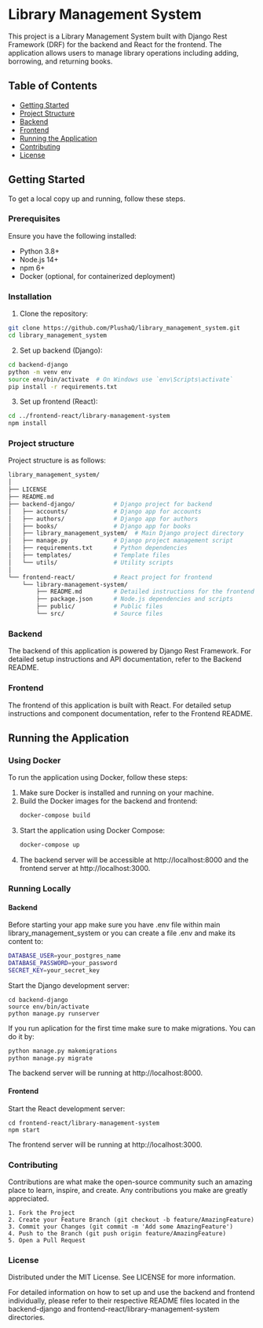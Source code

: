# Library Management System

This project is a Library Management System built with Django Rest Framework (DRF) for the backend and React for the frontend. The application allows users to manage library operations including adding, borrowing, and returning books.

## Table of Contents

- [Getting Started](#getting-started)
- [Project Structure](#project-structure)
- [Backend](#backend)
- [Frontend](#frontend)
- [Running the Application](#running-the-application)
- [Contributing](#contributing)
- [License](#license)

## Getting Started

To get a local copy up and running, follow these steps.

### Prerequisites

Ensure you have the following installed:

- Python 3.8+
- Node.js 14+
- npm 6+
- Docker (optional, for containerized deployment)

### Installation

1. Clone the repository:
```bash
git clone https://github.com/PlushaQ/library_management_system.git
cd library_management_system
```

2. Set up backend (Django):
```bash
cd backend-django
python -m venv env
source env/bin/activate  # On Windows use `env\Scripts\activate`
pip install -r requirements.txt
```

3. Set up frontend (React):
```bash
cd ../frontend-react/library-management-system
npm install
```
### Project structure
Project structure is as follows:
```bash
library_management_system/
│
├── LICENSE
├── README.md
├── backend-django/           # Django project for backend
│   ├── accounts/             # Django app for accounts
│   ├── authors/              # Django app for authors
│   ├── books/                # Django app for books
│   ├── library_management_system/  # Main Django project directory
│   ├── manage.py             # Django project management script
│   ├── requirements.txt      # Python dependencies
│   ├── templates/            # Template files
│   └── utils/                # Utility scripts
│
└── frontend-react/           # React project for frontend
    └── library-management-system/
        ├── README.md         # Detailed instructions for the frontend setup and usage
        ├── package.json      # Node.js dependencies and scripts
        ├── public/           # Public files
        └── src/              # Source files
```
### Backend
The backend of this application is powered by Django Rest Framework. For detailed setup instructions and API documentation, refer to the Backend README.

### Frontend
The frontend of this application is built with React. For detailed setup instructions and component documentation, refer to the Frontend README.

## Running the Application
### Using Docker

To run the application using Docker, follow these steps:

1. Make sure Docker is installed and running on your machine.
2. Build the Docker images for the backend and frontend:
   ```bash
   docker-compose build
   ```
3. Start the application using Docker Compose:
   ```bash
   docker-compose up
   ```
4. The backend server will be accessible at http://localhost:8000 and the frontend server at http://localhost:3000.

### Running Locally
#### Backend
Before starting your app make sure you have .env file within main library_management_system or you can create a file .env  and make its content to:
```bash
DATABASE_USER=your_postgres_name
DATABASE_PASSWORD=your_password
SECRET_KEY=your_secret_key
```

Start the Django development server:
```
cd backend-django
source env/bin/activate
python manage.py runserver
```

If you run aplication for the first time make sure to make migrations.
You can do it by:
```bash
python manage.py makemigrations
python manage.py migrate
```

The backend server will be running at http://localhost:8000.

#### Frontend
Start the React development server:
```
cd frontend-react/library-management-system
npm start
```
The frontend server will be running at http://localhost:3000.

### Contributing
Contributions are what make the open-source community such an amazing place to learn, inspire, and create. Any contributions you make are greatly appreciated.

```
1. Fork the Project
2. Create your Feature Branch (git checkout -b feature/AmazingFeature)
3. Commit your Changes (git commit -m 'Add some AmazingFeature')
4. Push to the Branch (git push origin feature/AmazingFeature)
5. Open a Pull Request
```

### License
Distributed under the MIT License. See LICENSE for more information.

For detailed information on how to set up and use the backend and frontend individually, please refer to their respective README files located in the backend-django and frontend-react/library-management-system directories.
